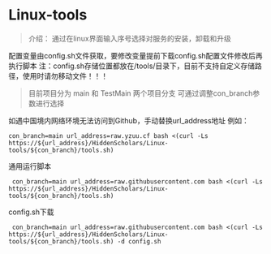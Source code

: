 # Linux-tools

> 介绍： 通过在linux界面输入序号选择对服务的安装，卸载和升级

配置变量由config.sh文件获取，要修改变量提前下载config.sh配置文件修改后再执行脚本
注：config.sh存储位置都放在/tools/目录下，目前不支持自定义存储路径，使用时请勿移动文件！！！

> 目前项目分为 main 和 TestMain 两个项目分支 可通过调整con_branch参数进行选择

如遇中国境内网络环境无法访问到Github，手动替换url_address地址
例如：
```shell
con_branch=main url_address=raw.yzuu.cf bash <(curl -Ls https://${url_address}/HiddenScholars/Linux-tools/${con_branch}/tools.sh)
``` 

通用运行脚本
```shell
 con_branch=main url_address=raw.githubusercontent.com bash <(curl -Ls https://${url_address}/HiddenScholars/Linux-tools/${con_branch}/tools.sh)
```

config.sh下载
```shell
 con_branch=main url_address=raw.githubusercontent.com bash <(curl -Ls https://${url_address}/HiddenScholars/Linux-tools/${con_branch}/tools.sh) -d config.sh
```

